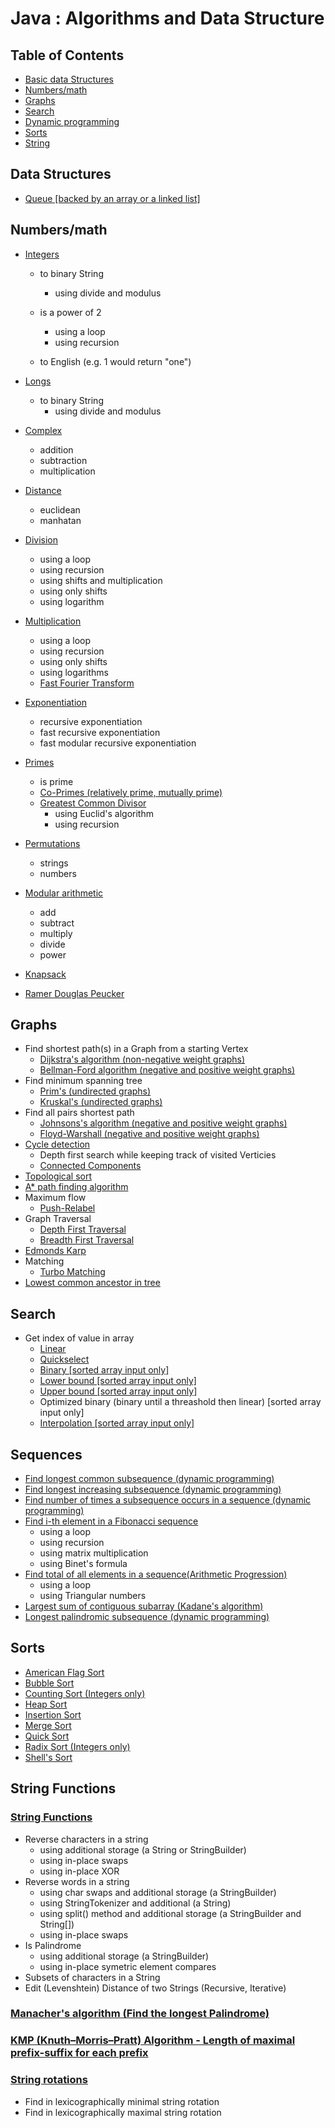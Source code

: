 Java : Algorithms and Data Structure 
==============================

## Table of Contents
- [Basic data Structures](#data-structures)
- [Numbers/math](#numbers)
- [Graphs](#graphs)
- [Search](#search)
- [Dynamic programming](#sequences)
- [Sorts](#sorts)
- [String](#string-functions)

## Data Structures
* [Queue [backed by an array or a linked list]](src/com/pa3lo/algorithms/data_structures/Queue.java)


## Numbers/math
* [Integers](src/com/pa3lo/algorithms/numbers/Integers.java) 
  + to binary String
    - using divide and modulus
  + is a power of 2
    - using a loop
    - using recursion
  
  + to English (e.g. 1 would return "one")
* [Longs](src/com/pa3lo/algorithms/numbers/Longs.java)
  + to binary String
    - using divide and modulus
  
* [Complex](src/com/pa3lo/algorithms/numbers/Complex.java)
  + addition
  + subtraction
  + multiplication
 

* [Distance](src/com/pa3lo/algorithms/mathematics/Distance.java)
  + euclidean
  + manhatan
* [Division](src/com/pa3lo/algorithms/mathematics/Division.java)
  + using a loop
  + using recursion
  + using shifts and multiplication
  + using only shifts
  + using logarithm
* [Multiplication](src/com/pa3lo/algorithms/mathematics/Multiplication.java)
  + using a loop
  + using recursion
  + using only shifts
  + using logarithms
  + [Fast Fourier Transform](src/com/pa3lo/algorithms/mathematics/FastFourierTransform.java)
* [Exponentiation](src/com/pa3lo/algorithms/mathematics/Exponentiation.java)
  + recursive exponentiation
  + fast recursive exponentiation
  + fast modular recursive exponentiation
* [Primes](src/com/pa3lo/algorithms/mathematics/Primes.java)
  + is prime
  + [Co-Primes (relatively prime, mutually prime)](src/com/pa3lo/algorithms/mathematics/Coprimes.java)
  + [Greatest Common Divisor](src/com/pa3lo/algorithms/mathematics/GreatestCommonDivisor.java)
    - using Euclid's algorithm
    - using recursion
* [Permutations](src/com/pa3lo/algorithms/mathematics/Permutations.java)
  + strings
  + numbers
* [Modular arithmetic](src/com/pa3lo/algorithms/mathematics/Modular.java)
  + add
  + subtract
  + multiply
  + divide
  + power
* [Knapsack](src/com/pa3lo/algorithms/mathematics/Knapsack.java) 
* [Ramer Douglas Peucker](src/com/pa3lo/algorithms/mathematics/RamerDouglasPeucker.java)   

## Graphs
* Find shortest path(s) in a Graph from a starting Vertex
  - [Dijkstra's algorithm (non-negative weight graphs)](src/com/pa3lo/algorithms/graph/Dijkstra.java)
  - [Bellman-Ford algorithm (negative and positive weight graphs)](src/com/pa3lo/algorithms/graph/BellmanFord.java)
* Find minimum spanning tree
  - [Prim's (undirected graphs)](src/com/pa3lo/algorithms/graph/Prim.java)
  - [Kruskal's (undirected graphs)](src/com/pa3lo/algorithms/graph/Kruskal.java)
* Find all pairs shortest path
  - [Johnsons's algorithm (negative and positive weight graphs)](src/com/pa3lo/algorithms/graph/Johnsons.java)
  - [Floyd-Warshall (negative and positive weight graphs)](src/com/pa3lo/algorithms/graph/FloydWarshall.java)
* [Cycle detection](src/com/pa3lo/algorithms/graph/CycleDetection.java)
  - Depth first search while keeping track of visited Verticies
  - [Connected Components](src/com/pa3lo/algorithms/graph/ConnectedComponents.java)
* [Topological sort](src/com/pa3lo/algorithms/graph/TopologicalSort.java)
* [A* path finding algorithm](src/com/pa3lo/algorithms/graph/AStar.java)
* Maximum flow
  - [Push-Relabel](src/com/pa3lo/algorithms/graph/PushRelabel.java)
* Graph Traversal
  - [Depth First Traversal](src/com/pa3lo/algorithms/graph/DepthFirstTraversal.java)
  - [Breadth First Traversal](src/com/pa3lo/algorithms/graph/BreadthFirstTraversal.java)
* [Edmonds Karp](src/com/pa3lo/algorithms/graph/EdmondsKarp.java)
* Matching
  - [Turbo Matching](src/com/pa3lo/algorithms/graph/TurboMatching.java)
* [Lowest common ancestor in tree](src/com/pa3lo/algorithms/data_structures/Tree.java)


## Search
* Get index of value in array
  + [Linear](src/com/pa3lo/algorithms/search/LinearSearch.java)
  + [Quickselect](src/com/pa3lo/algorithms/search/QuickSelect.java)
  + [Binary [sorted array input only]](src/com/pa3lo/algorithms/search/BinarySearch.java)
  + [Lower bound [sorted array input only]](src/com/pa3lo/algorithms/search/LowerBound.java)
  + [Upper bound [sorted array input only]](src/com/pa3lo/algorithms/search/UpperBound.java)
  + Optimized binary (binary until a threashold then linear) [sorted array input only]
  + [Interpolation [sorted array input only]](src/com/pa3lo/algorithms/search/InterpolationSearch.java)

## Sequences
* [Find longest common subsequence (dynamic programming)](src/com/pa3lo/algorithms/sequence/LongestCommonSubsequence.java)
* [Find longest increasing subsequence (dynamic programming)](src/com/pa3lo/algorithms/sequence/LongestIncreasingSubsequence.java)
* [Find number of times a subsequence occurs in a sequence (dynamic programming)](src/com/pa3lo/algorithms/sequence/SubsequenceCounter.java)
* [Find i-th element in a Fibonacci sequence](src/com/pa3lo/algorithms/sequence/FibonacciSequence.java)
  + using a loop
  + using recursion
  + using matrix multiplication
  + using Binet's formula
* [Find total of all elements in a sequence(Arithmetic Progression)](src/com/pa3lo/algorithms/sequence/ArithmeticProgression.java)
  + using a loop
  + using Triangular numbers
* [Largest sum of contiguous subarray (Kadane's algorithm)](src/com/pa3lo/algorithms/sequence/LargestSumContiguousSubarray.java)
* [Longest palin­dromic sub­se­quence (dynamic programming)](src/com/pa3lo/algorithms/sequence/LongestPalindromicSubsequence.java)

## Sorts
* [American Flag Sort](src/com/pa3lo/algorithms/sorts/AmericanFlagSort.java)
* [Bubble Sort](src/com/pa3lo/algorithms/sorts/BubbleSort.java)
* [Counting Sort (Integers only)](src/com/pa3lo/algorithms/sorts/CountingSort.java)
* [Heap Sort](src/com/pa3lo/algorithms/sorts/HeapSort.java)
* [Insertion Sort](src/com/pa3lo/algorithms/sorts/InsertionSort.java)
* [Merge Sort](src/com/pa3lo/algorithms/sorts/MergeSort.java)
* [Quick Sort](src/com/pa3lo/algorithms/sorts/QuickSort.java)
* [Radix Sort (Integers only)](src/com/pa3lo/algorithms/sorts/RadixSort.java)
* [Shell's Sort](src/com/pa3lo/algorithms/sorts/ShellSort.java)

## String Functions
### [String Functions](src/com/pa3lo/algorithms/strings/StringFunctions.java)
* Reverse characters in a string
  + using additional storage (a String or StringBuilder)
  + using in-place swaps
  + using in-place XOR
* Reverse words in a string
  + using char swaps and additional storage (a StringBuilder)
  + using StringTokenizer and additional (a String)
  + using split() method and additional storage (a StringBuilder and String[])
  + using in-place swaps
* Is Palindrome
  + using additional storage (a StringBuilder)
  + using in-place symetric element compares
* Subsets of characters in a String
* Edit (Levenshtein) Distance of two Strings (Recursive, Iterative)
### [Manacher's algorithm (Find the longest Palindrome)](src/com/pa3lo/algorithms/strings/Manacher.java)
### [KMP (Knuth–Morris–Pratt) Algorithm - Length of maximal prefix-suffix for each prefix](src/com/pa3lo/algorithms/strings/KnuthMorrisPratt.java)
### [String rotations](src/com/pa3lo/algorithms/strings/Rotation.java)
  + Find in lexicographically minimal string rotation
  + Find in lexicographically maximal string rotation

